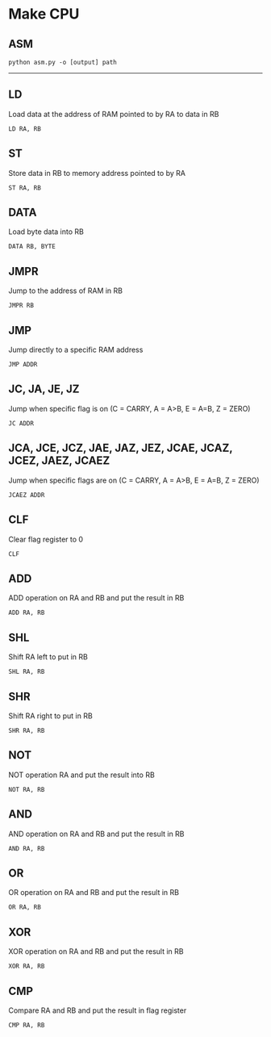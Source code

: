 # Make CPU

## ASM
```
python asm.py -o [output] path
```
--- 
## LD 
Load data at the address of RAM pointed to by RA to data in RB

```
LD RA, RB
```

## ST
Store data in RB to memory address pointed to by RA

```
ST RA, RB
```

## DATA
Load byte data into RB

```
DATA RB, BYTE
```


## JMPR
Jump to the address of RAM in RB

```
JMPR RB
```

## JMP
Jump directly to a specific RAM address

```
JMP ADDR
```

## JC, JA, JE, JZ
Jump when specific flag is on
(C = CARRY, A = A>B, E = A=B, Z = ZERO)

```
JC ADDR
```

## JCA, JCE, JCZ, JAE, JAZ, JEZ, JCAE, JCAZ, JCEZ, JAEZ, JCAEZ
Jump when specific flags are on
(C = CARRY, A = A>B, E = A=B, Z = ZERO)

```
JCAEZ ADDR
```

## CLF
Clear flag register to 0

```
CLF
```

## ADD
ADD operation on RA and RB and put the result in RB

```
ADD RA, RB
```

## SHL
Shift RA left to put in RB

```
SHL RA, RB
```

## SHR
Shift RA right to put in RB

```
SHR RA, RB
```

## NOT
NOT operation RA and put the result into RB

```
NOT RA, RB
```

## AND
AND operation on RA and RB and put the result in RB

```
AND RA, RB
```

## OR
OR operation on RA and RB and put the result in RB

```
OR RA, RB
```

## XOR
XOR operation on RA and RB and put the result in RB

```
XOR RA, RB
```

## CMP
Compare RA and RB and put the result in flag register

```
CMP RA, RB
```

